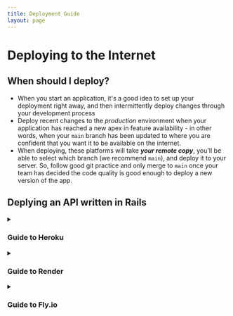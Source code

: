 ```yaml
---
title: Deployment Guide
layout: page
---
```

<style>
summary:hover {
  background-color: #bbe5fa;
}
</style>

# Deploying to the Internet

## When should I deploy?
- When you start an application, it's a good idea to set up your deployment right away, and then intermittently deploy changes through your development process
- Deploy recent changes to the _production_ environment when your application has reached a new apex in feature availability - in other words, when your `main` branch has been updated to where you are confident that you want it to be available on the internet. 
- When deploying, these platforms will take ___your remote copy___, you'll be able to select which branch (we recommend `main`), and deploy it to your server. So, follow good git practice and only merge to `main` once your team has decided the code quality is good enough to deploy a new version of the app. 

## Deplying an API written in Rails

<details><summary><h3>Guide to Heroku</h3></summary>
 Docs are [here](https://devcenter.heroku.com/articles/getting-started-with-rails7). 

 Follow these docs starting at the "Create a Heroku App" section. You do **not** need to start at the beginning because it details creating an app from scratch (not necessary).

 Note: for applications in this module, you do not need to create a Procfile because the default start up command that Heroku will use will work just fine.
<hr/>
</details>


<details><summary><h3>Guide to Render</h3></summary>

<section class="note">
<p>Follow the docs here on <a href="https://render.com/docs/deploy-rails" target="_blank">Render.com</a>'s existing documentation and resources. You are free to ignore this page and follow directions on Render's website to deploy your application, if you wish. You can skip to the 3rd step - "Update your app for Render".</p>

<p>Turing is not associated or affiliated with Render.com in any way; this page was created as a reference for students to deploy their applications for the first time. 
</p>
</section>

## Getting Started
1. Create an account on Render, if you haven't already. (You can use GitHub to create an account to make your sign-in even easier.)

2. Locally in the repository you'll be deploying, update the secret key before deploying: 
   1. Delete the existing `config/credentials.yml.enc` file. 
   2. In Terminal in this repository, run `EDITOR="code" bin/rails credentials:edit`.
         - You do need to specify `EDITOR="code"` for it to work unless it already appears in your Terminal's config file, otherwise it may give you errors. 
         - When successful, it will generate 2 files called `credentials.yml.enc` and `master.key`. The `master.key` file will be ignored by git - this is normal, you do not want to share this key with other teammates. 
   3. Commit and push the change that added the new `credentials.yml.enc` file to your remote. 

## Deploying an Existing Rails App

### Create DB Service
1. After you sign in, it will take you to your Dashboard. 
2. Click the button to **Create a New PostgreSQL**. 
   - Give the PostgreSQL service a name (recommend to use the same name as your repo for sanity)
   - You can keep the **Database** and **User** fields blank, they will be randomly generated.
   - **Change the PostgreSQL Version to 14.**
   - Keep the Instance Type set to **Free**, and then click `Create Database`. 
3. Once the database is created, click the `Connect` dropdown on the top-right, and copy the **Internal Database URL**. You'll use this link to connect to the production DB after you create the web service.

### Create Web Service
1. Click the button to Create a New __Web Service__. If you've connected your GitHub account, it will display some of your repositories that you can connect to for this web service. Click `Connect` next to the repo you'd like to deploy. 
1.  Give the service a name (anything, you can use the same name as the repo)
1.  Follow instructions from the Docs in the "Create a build script" section to create your **render-build.sh** file and push it to main, but **remove the below lines as they are not needed for APIs** and then add `rails db:{migrate,seed}` below `bundle install`.
```bash
# REMOVE THESE BELOW LINES
bundle exec rails assets:precompile
bundle exec rails assets:clean
```
2. Set the following properties:
   - Build Command: `./bin/render-build.sh`
   - Start Command: `./bin/rails server`
3.  Make sure your **Instance Type** is **Free**, then click the `Create Web Service` button. 
4. On the next screen, you'll need to add 2 Environment Variables, so click **Environment**. 
   1. Key = `DATABASE_URL` , Value = your PostgreSQL service's Internal Database URL, from the previous step. 
   2. Key = `RAILS_MASTER_KEY`, Value = your repo's local `master.key` file.


If the steps are all working, it will then attempt to build your application and copy it to its container, this will take several minutes. You can watch the service's terminal for updates. If the build is successful, it will display `==> Build successful 🎉` then `==> Deploying...`. When this step finishes, you can click the URL of the application displayed at the top of the page to visit your site. 


<section class="call-to-action">
<br/>
At any time, you can see your applications on Render from a high-level by going to the <a target="_blank" href="https://dashboard.render.com">Render Dashboard</a>. 
<br/><br/>
</section>



## Troubleshooting
- If the build fails, you will see a message like `==> Build failed 😞` in the dashboard terminal, and it will send you an e-mail notification. Any build errors or deployment issues will be listed in the terminal above this message. 
- If during your deploy you see a message in Render's console that says `rails: command not found`, run the following command in your local terminal: `bundle lock --add-platform x86_64-linux`. This will allow Render's server architecture to run your application. 
- Note that the Free tier of the Web Service does not allow for SSH console, so you can't use `rails c` on the dashboard unfortunately.  
- You can [read more about the Free tier limitations](https://render.com/docs/free#free-web-services) if you encounter other issues. 
- Further troubleshooting documentation can be found on [Render's website](https://render.com/docs/deploy-rails).  

<hr/>
</details>

<details><summary><h3>Guide to Fly.io</h3></summary>

<section class="note">
<p>These instructions were compiled from <a href="https://fly.io" target="_blank">Fly.io</a>'s existing documentation and resources. You are free to ignore this page and follow directions on Fly.io's website to deploy your application, if you wish. The instructions and links below have been tested as of December 2022.</p>

<p>Turing is not associated or affiliated with Fly.io in any way; this page was created as a reference for students to deploy their applications for the first time. 
</p>
</section>

## Getting Started
1. Install [Fly's command line tools](https://fly.io/docs/hands-on/install-flyctl)
- `brew install flyctl`
- This may take a few minutes, please be patient. 

1. Log into Fly from your Terminal ([Documentation link](https://fly.io/docs/getting-started/log-in-to-fly))
- `flyctl auth login`
- This will open your browser and prompt you to log in. 
- If you haven't made an account yet, click the link to make one. (You can also use GitHub to create an account, in order to sign in even easier.)
- *NOTE*: It will look like you have to enter a credit card number to complete registration. There is a small link below the form that says ___"Try Fly.io for Free -->"___ Click that link to proceed with the free plan. 
      - If for some reason you must enter a credit card to complete registration, please reach out to your instructors for assistance. 


## Deploying an Existing Rails App

1. In Terminal, navigate to the app that you want to launch, in its root folder (e.g. `/turing/2module/projects/relational_rails`). 

1. Follow Fly's instructions to [launch an existing Rails app](https://fly.io/docs/rails/getting-started/existing). 
   - `fly launch`
      - It will "scan" your code, detect a Rails app, and ask you some questions. 
   - Leave "App Name" blank, or type one in. The name should be unique to your account. 
   - *Important:* When asked, choose the __default region__ by pressing `Enter`. 
      - Note: Some users have had weird errors and issues when they choose a non-default region. In this scenario, it may be easier to delete the deployment on your [Fly.io Dashboard](https://fly.io/dashboard) than to fiddle around with it for too long. 
   - When asked to select a configuration, select `Development` (this is the first option). 
   - When asked, "`Would you like to set up a Postgresql database now? y/n"` enter `Y` for yes. 
   - Copy to a file or screenshot the given postgresql Username, Password, Hostname, and Ports data, as you may need this later. Save this to your desktop for safe keeping. You should _not_ commit this to your repository. 
   - When asked, "`Would you like to set up an Upstash Redis database now? y/n"` enter `n` for no. 

1. When the above steps are completed, double-check that you are on a local branch that you want to deploy (usually this is the `main` branch). Then, run `fly deploy` to deploy a copy of the files/folders in this branch to the newly-created server. At the end of this process, Fly will automatically run your `db` setup tasks like create, migrate, and seed. 

1. If your deployment is successful, it will display `"Monitoring deployment..." ` and `---> v0 deployed successfully.`. This `v0` number will increment with each subsquent deployment. Run `fly open` to open your deployed application in your browser. 

<section class="call-to-action">
<br/>
At any time, you can see your applications on Fly from a high-level by going to the <a target="_blank" href="https://fly.io/dashboard">Fly Dashboard</a>. 
<br/><br/>
</section>



## Troubleshooting
- If you visit your app in the browser and see some generic errors, those messages will probably be vague and unhelpful. This is because you're looking at the production environment, which is meant to be seen by users and not developers. To see helpful debugging information, run `fly logs` from your local Terminal in order to see logs of your deployments. 
- To open a rails console on your server, run `fly ssh console -C "/app/bin/rails console"`. 
   - Be careful of using this, as you are accessing the Rails console directly in production! Also, this may incur more usage of the application which can run up your usage on Fly's service. If you've provided a credit card number, it may end up charging you. 

- Problem: an error message in deployment that ends with: 
```
ERROR: [stage-3 7/7] RUN bin/rails fly:build … rails aborted! ExecJS: RuntimeUnavailable: Could not find a JavaScript runtime. See https://github.com/rails/execjs for a list of available runtimes.
```
   - Solution: Open the `Dockerfile` in the root of the project. Around line 76, find `ARG DEPLOY_PACKAGES`. At the end of this string value, add `nodejs`. It should now look like this: 
   ```ruby
   ARG DEPLOY_PACKAGES="postgresql-client file vim curl gzip libsqlite3-0 nodejs"
   ```
   Finally, run `fly deploy` again. 

- Further troubleshooting documentation can be found on [Fly's website](https://fly.io/docs/rails/getting-started/existing/#troubleshooting-your-initial-deployment).  
